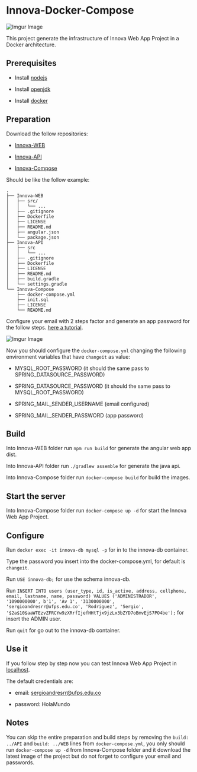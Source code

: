 # Innova-Docker-Compose

![Imgur Image](https://i.imgur.com/Vlml12n.png)

This project generate the infrastructure of Innova Web App Project in a Docker architecture.

## Prerequisites

- Install [nodejs](https://docs.npmjs.com/downloading-and-installing-node-js-and-npm)

- Install [openjdk](https://openjdk.java.net/install/)

- Install [docker](https://docs.docker.com/engine/install/)

## Preparation

Download the follow repositories:

- [Innova-WEB](https://github.com/Capsule-Corp-Cucuta/innova-web)

- [Innova-API](https://github.com/Capsule-Corp-Cucuta/innova-api)

- [Innova-Compose](https://github.com/Capsule-Corp-Cucuta/innova-compose)

Should be like the follow example:

```
.
├── Innova-WEB
│   ├── src/
│   │   └── ...
│   ├── .gitignore
│   ├── Dockerfile
│   ├── LICENSE
│   ├── README.md
│   ├── angular.json
│   └── package.json
├── Innova-API
│   ├── src
│   │   └── ...
│   ├── .gitignore
│   ├── Dockerfile
│   ├── LICENSE
│   ├── README.md
│   ├── build.gradle
│   └── settings.gradle
└── Innova-Compose
	├── docker-compose.yml
	├── init.sql
	├── LICENSE
	└── README.md
```

Configure your email with 2 steps factor and generate an app password for the follow steps. [here a tutorial](https://youtu.be/nazNO3Ra-_8).

![Imgur Image](https://i.imgur.com/tCc5ai8.png)

Now you should configure the `docker-compose.yml` changing the following environment variables that have `changeit` as value:

- MYSQL_ROOT_PASSWORD (it should the same pass to SPRING_DATASOURCE_PASSWORD)

- SPRING_DATASOURCE_PASSWORD (it should the same pass to MYSQL_ROOT_PASSWORD)

- SPRING_MAIL_SENDER_USERNAME (email configured)

- SPRING_MAIL_SENDER_PASSWORD (app password)

## Build

Into Innova-WEB folder run `npm run build` for generate the angular web app dist.

Into Innova-API folder run `./gradlew assemble` for generate the java api.

Into Innova-Compose folder run `docker-compose build` for build the images.

## Start the server

Into Innova-Compose folder run `docker-compose up -d` for start the Innova Web App Project.

## Configure

Run `docker exec -it innova-db mysql -p` for in to the innova-db container.

Type the password you insert into the docker-compose.yml, for default is `changeit`.

Run `USE innova-db;` for use the schema innova-db.

Run `INSERT INTO users (user_type, id, is_active, address, cellphone, email, lastname, name, password) VALUES ('ADMINISTRADOR', '1090000000', b'1', 'Av 1', '3130000000', 'sergioandresrr@ufps.edu.co', 'Rodriguez', 'Sergio', '$2a$10$aaWTEzvZFRCYw9zXRrfIjefHHtTjx9jzLx3bZYD7oBmvEjS7PO4be');` for insert the ADMIN user.

Run `quit` for go out to the innova-db container.

## Use it

If you follow step by step now you can test Innova Web App Project in [localhost](http://localhost:80/).

The default credentials are:

- email: sergioandresrr@ufps.edu.co

- password: HolaMundo

## Notes

You can skip the entire preparation and build steps by removing the `build: ../API` and `build: ../WEB` lines from `docker-compose.yml`, you only should run `docker-compose up -d` from Innova-Compose folder and it download the latest image of the project but do not forget to configure your email and passwords.
